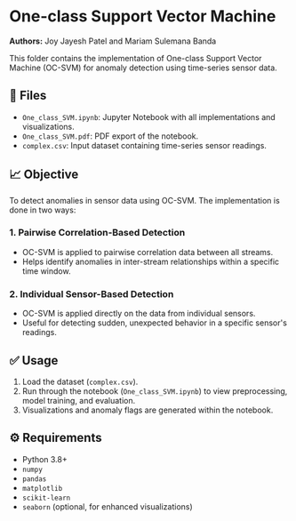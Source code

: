 # One-class Support Vector Machine

**Authors:** Joy Jayesh Patel and Mariam Sulemana Banda

This folder contains the implementation of One-class Support Vector Machine (OC-SVM) for anomaly detection using time-series sensor data.

## 📂 Files
- `One_class_SVM.ipynb`: Jupyter Notebook with all implementations and visualizations.
- `One_class_SVM.pdf`: PDF export of the notebook.
- `complex.csv`: Input dataset containing time-series sensor readings.

## 📈 Objective
To detect anomalies in sensor data using OC-SVM. The implementation is done in two ways:

### 1. Pairwise Correlation-Based Detection
- OC-SVM is applied to pairwise correlation data between all streams.
- Helps identify anomalies in inter-stream relationships within a specific time window.

### 2. Individual Sensor-Based Detection
- OC-SVM is applied directly on the data from individual sensors.
- Useful for detecting sudden, unexpected behavior in a specific sensor's readings.

## ✅ Usage
1. Load the dataset (`complex.csv`).
2. Run through the notebook (`One_class_SVM.ipynb`) to view preprocessing, model training, and evaluation.
3. Visualizations and anomaly flags are generated within the notebook.

## ⚙️ Requirements
- Python 3.8+
- `numpy`
- `pandas`
- `matplotlib`
- `scikit-learn`
- `seaborn` (optional, for enhanced visualizations)